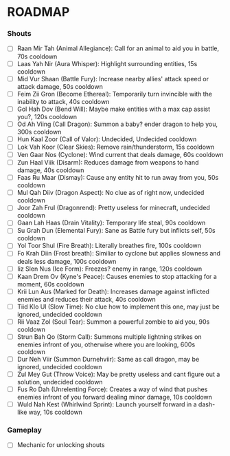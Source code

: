 # ROADMAP
### Shouts
- [ ] Raan Mir Tah (Animal Allegiance): Call for an animal to aid you in battle, 70s cooldown
- [ ] Laas Yah Nir (Aura Whisper): Highlight surrounding entities, 15s cooldown
- [ ] Mid Vur Shaan (Battle Fury): Increase nearby allies' attack speed or attack damage, 50s cooldown
- [ ] Feim Zii Gron (Become Ethereal): Temporarily turn invincible with the inability to attack, 40s cooldown
- [ ] Gol Hah Dov (Bend Will): Maybe make entities with a max cap assist you?, 120s cooldown
- [ ] Od Ah Viing (Call Dragon): Summon a baby? ender dragon to help you, 300s cooldown
- [ ] Hun Kaal Zoor (Call of Valor): Undecided, Undecided cooldown
- [ ] Lok Vah Koor (Clear Skies): Remove rain/thunderstorm, 15s cooldown
- [ ] Ven Gaar Nos (Cyclone): Wind current that deals damage, 60s cooldown
- [ ] Zun Haal Viik (Disarm): Reduces damage from weapons to hand damage, 40s cooldown
- [ ] Faas Ru Maar (Dismay): Cause any entity hit to run away from you, 50s cooldown
- [ ] Mul Qah Diiv (Dragon Aspect): No clue as of right now, undecided cooldown
- [ ] Joor Zah Frul (Dragonrend): Pretty useless for minecraft, undecided cooldown
- [ ] Gaan Lah Haas (Drain Vitality): Temporary life steal, 90s cooldown
- [ ] Su Grah Dun (Elemental Fury): Sane as Battle fury but inflicts self, 50s cooldown
- [ ] Yol Toor Shul (Fire Breath): Literally breathes fire, 100s cooldown
- [ ] Fo Krah Diin (Frost breath): Similiar to cyclone but applies slowness and deals less damage, 100s cooldown
- [ ] Iiz Slen Nus (Ice Form): Freezes? enemy in range, 120s cooldown
- [ ] Kaan Drem Ov (Kyne's Peace): Causes enemies to stop attacking for a moment, 60s cooldown
- [ ] Krii Lun Aus (Marked for Death): Increases damage against inflicted enemies and reduces their attack, 40s cooldown
- [ ] Tiid Klo Ul (Slow Time): No clue how to implement this one, may just be ignored, undecided cooldown
- [ ] Rii Vaaz Zol (Soul Tear): Summon a powerful zombie to aid you, 90s cooldown
- [ ] Strun Bah Qo (Storm Call): Summons multiple lightning strikes on enemies infront of you, otherwise where you are looking, 600s cooldown
- [ ] Dur Neh Viir (Summon Durnehviir): Same as call dragon, may be ignored, undecided cooldown
- [ ] Zul Mey Gut (Throw Voice): May be pretty useless and cant figure out a solution, undecided cooldown
- [ ] Fus Ro Dah (Unrelenting Force): Creates a way of wind that pushes enemies infront of you forward dealing minor damage, 10s cooldown
- [ ] Wuld Nah Kest (Whirlwind Sprint): Launch yourself forward in a dash-like way, 10s cooldown

### Gameplay
- [ ] Mechanic for unlocking shouts